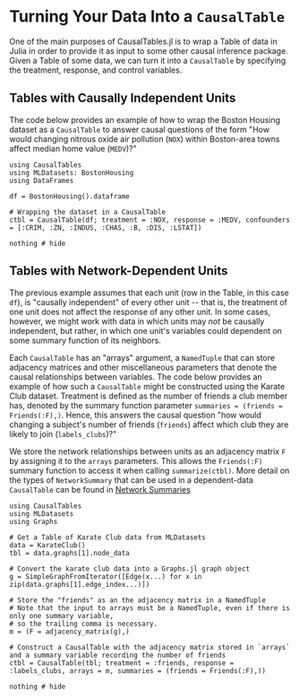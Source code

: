 # Turning Your Data Into a `CausalTable`

One of the main purposes of CausalTables.jl is to wrap a Table of data in Julia in order to provide it as input to some other causal inference package. Given a Table of some data, we can turn it into a `CausalTable` by specifying the treatment, response, and control variables. 

## Tables with Causally Independent Units

The code below provides an example of how to wrap the Boston Housing dataset as a `CausalTable` to answer causal questions of the form "How would changing nitrous oxide air pollution (`NOX`) within Boston-area towns affect median home value (`MEDV`)?" 

```@example titanic
using CausalTables
using MLDatasets: BostonHousing
using DataFrames

df = BostonHousing().dataframe

# Wrapping the dataset in a CausalTable
ctbl = CausalTable(df; treatment = :NOX, response = :MEDV, confounders = [:CRIM, :ZN, :INDUS, :CHAS, :B, :DIS, :LSTAT])

nothing # hide
```

## Tables with Network-Dependent Units

The previous example assumes that each unit (row in the Table, in this case `df`), is "causally independent" of every other unit -- that is, the treatment of one unit does not affect the response of any other unit. In some cases, however, we might work with data in which units may *not* be causally independent, but rather, in which one unit's variables could dependent on some summary function of its neighbors. 

Each `CausalTable` has an "arrays" argument, a `NamedTuple` that can store adjacency matrices and other miscellaneous parameters that denote the causal relationships between variables. The code below provides an example of how such a `CausalTable` might be constructed using the Karate Club dataset. Treatment is defined as the number of friends a club member has, denoted by the summary function parameter `summaries = (friends = Friends(:F),)`. Hence, this answers the causal question "how would changing a subject's number of friends (`friends`) affect which club they are likely to join (`labels_clubs`)?" 

We store the network relationships between units as an adjacency matrix `F` by assigning it to the `arrays` parameters. This allows the `Friends(:F)` summary function to access it when calling `summarize(ctbl)`. More detail on the types of `NetworkSummary` that can be used in a dependent-data `CausalTable` can be found in [Network Summaries](network-summaries.md)

```@example karateclub
using CausalTables
using MLDatasets
using Graphs

# Get a Table of Karate Club data from MLDatasets
data = KarateClub()
tbl = data.graphs[1].node_data

# Convert the karate club data into a Graphs.jl graph object
g = SimpleGraphFromIterator([Edge(x...) for x in zip(data.graphs[1].edge_index...)])

# Store the "friends" as an the adjacency matrix in a NamedTuple
# Note that the input to arrays must be a NamedTuple, even if there is only one summary variable, 
# so the trailing comma is necessary.
m = (F = adjacency_matrix(g),)

# Construct a CausalTable with the adjacency matrix stored in `arrays` and a summary variable recording the number of friends
ctbl = CausalTable(tbl; treatment = :friends, response = :labels_clubs, arrays = m, summaries = (friends = Friends(:F),))

nothing # hide
```